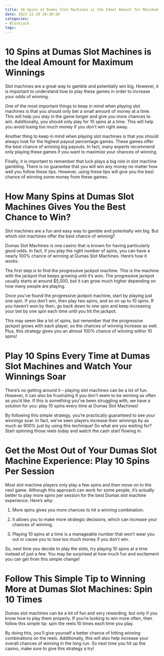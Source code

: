 ```yaml
---
title: 10 Spins at Dumas Slot Machines is the Ideal Amount for Maximum Winnings
date: 2022-12-29 20:30:58
categories:
- Blackjack
tags:
---
```



#  10 Spins at Dumas Slot Machines is the Ideal Amount for Maximum Winnings

Slot machines are a great way to gamble and potentially win big. However, it is important to understand how to play these games in order to increase your odds of winning.

One of the most important things to keep in mind when playing slot machines is that you should only bet a small amount of money at a time. This will help you stay in the game longer and give you more chances to win. Additionally, you should only play for 10 spins at a time. This will help you avoid losing too much money if you don’t win right away.

Another thing to keep in mind when playing slot machines is that you should always look for the highest payout percentage games. These games offer the best chance of winning big payouts. In fact, many experts recommend only playing these games if you want to maximize your chances of winning.

Finally, it is important to remember that luck plays a big role in slot machine gambling. There is no guarantee that you will win any money no matter how well you follow these tips. However, using these tips will give you the best chance of winning some money from these games.

#  How Many Spins at Dumas Slot Machines Gives You the Best Chance to Win?

Slot machines are a fun and easy way to gamble and potentially win big. But which slot machines offer the best chance of winning?

Dumas Slot Machines is one casino that is known for having particularly good odds. In fact, if you play the right number of spins, you can have a nearly 100% chance of winning at Dumas Slot Machines. Here’s how it works:

The first step is to find the progressive jackpot machine. This is the machine with the jackpot that keeps growing until it’s won. The progressive jackpot usually starts at around $5,000, but it can grow much higher depending on how many people are playing.

Once you’ve found the progressive jackpot machine, start by playing just one spin. If you don’t win, then play two spins, and so on up to 10 spins. If you haven’t won by then, go back down to one spin and keep increasing your bet by one spin each time until you hit the jackpot.

This may seem like a lot of spins, but remember that the progressive jackpot grows with each player, so the chances of winning increase as well. Plus, this strategy gives you an almost 100% chance of winning within 10 spins!

#  Play 10 Spins Every Time at Dumas Slot Machines and Watch Your Winnings Soar 

There’s no getting around it – playing slot machines can be a lot of fun. However, it can also be frustrating if you don’t seem to be winning as often as you’d like. If this is something you’ve been struggling with, we have a solution for you: play 10 spins every time at Dumas Slot Machines!

By following this simple strategy, you’re practically guaranteed to see your winnings soar. In fact, we’ve seen players increase their winnings by as much as 900% just by using this technique! So what are you waiting for? Start spinning those reels today and watch the cash start flowing in.

#  Get the Most Out of Your Dumas Slot Machine Experience: Play 10 Spins Per Session 

Most slot machine players only play a few spins and then move on to the next game. Although this approach can work for some people, it’s actually better to play more spins per session for the best Dumas slot machine experience. Here’s why:

1. More spins gives you more chances to hit a winning combination.

2. It allows you to make more strategic decisions, which can increase your chances of winning.

3. Playing 10 spins at a time is a manageable number that won’t wear you out or cause you to lose too much money if you don’t win.

So, next time you decide to play the slots, try playing 10 spins at a time instead of just a few. You may be surprised at how much fun and excitement you can get from this simple change!

#  Follow This Simple Tip to Winning More at Dumas Slot Machines: Spin 10 Times

Dumas slot machines can be a lot of fun and very rewarding, but only if you know how to play them properly. If you’re looking to win more often, then follow this simple tip: spin the reels 10 times each time you play.

By doing this, you’ll give yourself a better chance of hitting winning combinations on the reels. Additionally, this will also help increase your overall chances of winning in the long run. So next time you hit up the casino, make sure to give this strategy a try!